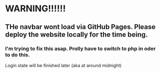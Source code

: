 <h1>WARNING!!!!!!</h1>
<h2>THe navbar wont load via GitHub Pages. Please deploy the website locally for the time being.</h2>
<h3>I'm trying to fix this asap. Prolly have to switch to php in oder to do this.</h3>
Login state will be finished later (aka at around midnight)
